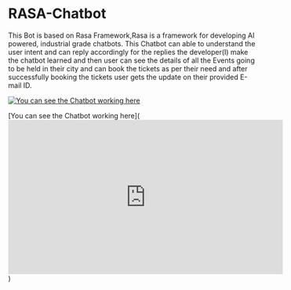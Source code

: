 # RASA-Chatbot

This Bot is based on Rasa Framework,Rasa is a framework for developing AI powered, industrial grade chatbots. 
This Chatbot can able to understand the user intent and can reply accordingly for the replies the developer(I) make the chatbot learned and then user can see the details of all the Events going to be held in their city and can book the tickets as per their need and after successfully booking the tickets user gets the update on their provided E-mail ID.

[![You can see the Chatbot working here](https://img.youtube.com/vi/Td-azDBqt5Y/2.jpg)](https://www.youtube.com/watch?v=Td-azDBqt5Y)

[You can see the Chatbot working here](<iframe width="560" height="315" src="https://www.youtube.com/embed/Td-azDBqt5Y" frameborder="0" allow="accelerometer; autoplay; clipboard-write; encrypted-media; gyroscope; picture-in-picture" allowfullscreen></iframe>)

